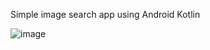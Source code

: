 Simple image search app using Android Kotlin

![image](https://github.com/alltimenoob/Images-App-/assets/54467382/59cb2104-eb57-436f-b115-aae38a8509d0)
